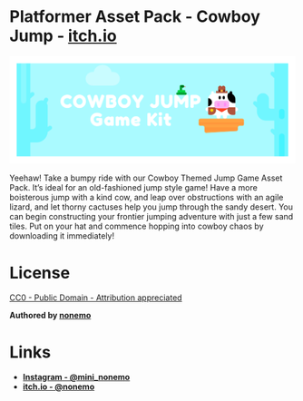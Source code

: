 # Platformer Asset Pack - Cowboy Jump - [itch.io](https://nonemo.itch.io/cowboy-jump-asset-pack)

![Banner](presentation/Itch%20-%20Banner.png)

Yeehaw! Take a bumpy ride with our Cowboy Themed Jump Game Asset Pack. It’s ideal for an old-fashioned jump style game! Have a more boisterous jump with a kind cow, and leap over obstructions with an agile lizard, and let thorny cactuses help you jump through the sandy desert. You can begin constructing your frontier jumping adventure with just a few sand tiles. Put on your hat and commence hopping into cowboy chaos by downloading it immediately!

# License

[CC0 - Public Domain - Attribution appreciated](assets/license.md)

**Authored by [nonemo](https://nonemo.itch.io/)**

# Links

- **[Instagram - @mini_nonemo](https://www.instagram.com/__nonemo)**
- **[itch.io - @nonemo](https://nonemo.itch.io/)**
